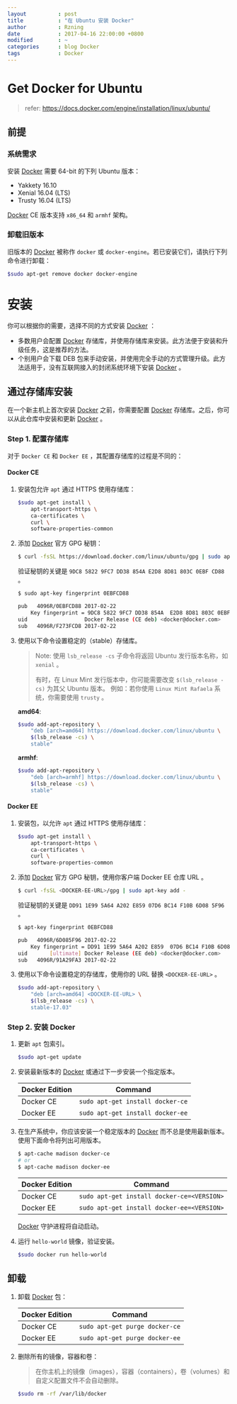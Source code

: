 ```yaml
---
layout          : post
title           : "在 Ubuntu 安装 Docker"
author          : Rzning
date            : 2017-04-16 22:00:00 +0800
modified        : ~
categories      : blog Docker
tags            : Docker
---
```


Get Docker for Ubuntu
=====================

> refer: <https://docs.docker.com/engine/installation/linux/ubuntu/>

## 前提

### 系统需求

安装 [Docker] 需要 64-bit 的下列 Ubuntu 版本：

- Yakkety 16.10
- Xenial 16.04 (LTS)
- Trusty 16.04 (LTS)

[Docker] CE 版本支持 `x86_64` 和 `armhf` 架构。

### 卸载旧版本

旧版本的 [Docker] 被称作 `docker` 或 `docker-engine`。若已安装它们，请执行下列命令进行卸载：

```sh
$sudo apt-get remove docker docker-engine
```

# 安装

你可以根据你的需要，选择不同的方式安装 [Docker] ：

- 多数用户会配置 [Docker] 存储库，并使用存储库来安装。此方法便于安装和升级任务，这是推荐的方法。
- 个别用户会下载 DEB 包来手动安装，并使用完全手动的方式管理升级。此方法适用于，没有互联网接入的封闭系统环境下安装 [Docker] 。

## 通过存储库安装

在一个新主机上首次安装 [Docker] 之前，你需要配置 [Docker] 存储库。之后，你可以从此仓库中安装和更新 [Docker] 。

### Step 1. 配置存储库

对于 `Docker CE` 和 `Docker EE` ，其配置存储库的过程是不同的：

#### Docker CE

1. 安装包允许 `apt` 通过 HTTPS 使用存储库：

    ```sh
    $sudo apt-get install \
        apt-transport-https \
        ca-certificates \
        curl \
        software-properties-common
    ```

2. 添加 [Docker] 官方 GPG 秘钥：

    ```sh
    $ curl -fsSL https://download.docker.com/linux/ubuntu/gpg | sudo apt-key add -
    ```

    验证秘钥的关键是 `9DC8 5822 9FC7 DD38 854A E2D8 8D81 803C 0EBF CD88` 。

    ```sh
    $ sudo apt-key fingerprint 0EBFCD88

    pub   4096R/0EBFCD88 2017-02-22
        Key fingerprint = 9DC8 5822 9FC7 DD38 854A  E2D8 8D81 803C 0EBF CD88
    uid                  Docker Release (CE deb) <docker@docker.com>
    sub   4096R/F273FCD8 2017-02-22
    ```

3. 使用以下命令设置稳定的（stable）存储库。

    > Note: 使用 `lsb_release -cs` 子命令将返回 Ubuntu 发行版本名称，如 `xenial` 。
    >
    > 有时，在 Linux Mint 发行版本中，你可能需要改变 `$(lsb_release -cs)` 为其父 Ubuntu 版本。
    > 例如：若你使用 `Linux Mint Rafaela` 系统，你需要使用 `trusty` 。

    **amd64**:

    ```sh
    $sudo add-apt-repository \
        "deb [arch=amd64] https://download.docker.com/linux/ubuntu \
        $(lsb_release -cs) \
        stable"
    ```

    **armhf**:

    ```sh
    $sudo add-apt-repository \
        "deb [arch=armhf] https://download.docker.com/linux/ubuntu \
        $(lsb_release -cs) \
        stable" 
    ```

#### Docker EE

1. 安装包，以允许 `apt` 通过 HTTPS 使用存储库：

    ```sh
    $sudo apt-get install \
        apt-transport-https \
        ca-certificates \
        curl \
        software-properties-common
    ```

2. 添加 [Docker] 官方 GPG 秘钥，使用你客户端 Docker EE 仓库 URL 。

    ```sh
    $ curl -fsSL <DOCKER-EE-URL>/gpg | sudo apt-key add -
    ```

    验证秘钥的关键是 `DD91 1E99 5A64 A202 E859 07D6 BC14 F10B 6D08 5F96` 。

    ```sh
    $ apt-key fingerprint 0EBFCD88

    pub   4096R/6D085F96 2017-02-22
        Key fingerprint = DD91 1E99 5A64 A202 E859  07D6 BC14 F10B 6D08 5F96
    uid       [ultimate] Docker Release (EE deb) <docker@docker.com>
    sub   4096R/91A29FA3 2017-02-22
    ```

3. 使用以下命令设置稳定的存储库，使用你的 URL 替换 `<DOCKER-EE-URL>` 。

    ```sh
    $sudo add-apt-repository \
        "deb [arch=amd64] <DOCKER-EE-URL> \
        $(lsb_release -cs) \
        stable-17.03"
    ```

### Step 2. 安装 Docker

1. 更新 `apt` 包索引。

    ```sh
    $sudo apt-get update
    ```

2. 安装最新版本的 [Docker] 或通过下一步安装一个指定版本。

    Docker Edition | Command
    --|--
    Docker CE | `sudo apt-get install docker-ce`
    Docker EE | `sudo apt-get install docker-ee`

3. 在生产系统中，你应该安装一个稳定版本的 [Docker] 而不总是使用最新版本。使用下面命令将列出可用版本。

    ```sh
    $ apt-cache madison docker-ce
    # or
    $ apt-cache madison docker-ee
    ```

    Docker Edition | Command
    --|--
    Docker CE | `sudo apt-get install docker-ce=<VERSION>`
    Docker EE | `sudo apt-get install docker-ee=<VERSION>`

    [Docker] 守护进程将自动启动。

4. 运行 `hello-world` 镜像，验证安装。

    ```sh
    $sudo docker run hello-world
    ```


## 卸载

1. 卸载 [Docker] 包：

    Docker Edition | Command
    --|--
    Docker CE | `sudo apt-get purge docker-ce`
    Docker EE | `sudo apt-get purge docker-ee`

2. 删除所有的镜像，容器和卷：

    > 在你主机上的镜像（images），容器（containers），卷（volumes）和自定义配置文件不会自动删除。

    ```sh
    $sudo rm -rf /var/lib/docker
    ```

[Docker]: <http://docker.com>
